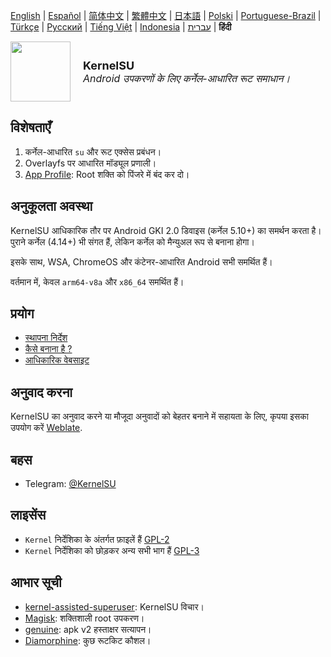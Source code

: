 
[English](README.md) | [Español](README_ES.md) | [简体中文](README_CN.md) | [繁體中文](README_TW.md) | [日本語](README_JP.md) | [Polski](README_PL.md) | [Portuguese-Brazil](README_PT-BR.md) | [Türkçe](README_TR.md) | [Русский](README_RU.md) | [Tiếng Việt](README_VI.md) | [Indonesia](README_ID.md) | [עברית](README_iw.md) |  **हिंदी**

<div style="display: flex; align-items: center;">
    <img src="https://kernelsu.org/logo.png" style="width: 96px;" alt="">
    <div style="margin-left: 20px;">
        <span style="font-size: large; "><b>KernelSU</b></span>
        <br>
        <span style="font-size: medium; "><i>Android उपकरणों के लिए कर्नेल-आधारित रूट समाधान।</i></span>   
    </div>
</div>

## विशेषताएँ

1. कर्नेल-आधारित `su` और रूट एक्सेस प्रबंधन।
2. Overlayfs पर आधारित मॉड्यूल प्रणाली।
3. [App Profile](https://kernelsu.org/guide/app-profile.html): Root शक्ति को पिंजरे में बंद कर दो।

## अनुकूलता अवस्था

KernelSU आधिकारिक तौर पर Android GKI 2.0 डिवाइस (कर्नेल 5.10+) का समर्थन करता है। पुराने कर्नेल (4.14+) भी संगत हैं, लेकिन कर्नेल को मैन्युअल रूप से बनाना होगा।

इसके साथ, WSA, ChromeOS और कंटेनर-आधारित Android सभी समर्थित हैं।

वर्तमान में, केवल `arm64-v8a` और `x86_64` समर्थित हैं।

## प्रयोग

- [स्थापना निर्देश](https://kernelsu.org/guide/installation.html)
- [कैसे बनाना है ?](https://kernelsu.org/guide/how-to-build.html)
- [आधिकारिक वेबसाइट](https://kernelsu.org/)

## अनुवाद करना

KernelSU का अनुवाद करने या मौजूदा अनुवादों को बेहतर बनाने में सहायता के लिए, कृपया इसका उपयोग करें [Weblate](https://hosted.weblate.org/engage/kernelsu/).

## बहस

- Telegram: [@KernelSU](https://t.me/KernelSU)

## लाइसेंस

- `Kernel` निर्देशिका के अंतर्गत फ़ाइलें हैं [GPL-2](https://www.gnu.org/licenses/old-licenses/gpl-2.0.en.html)
- `Kernel` निर्देशिका को छोड़कर अन्य सभी भाग हैं [GPL-3](https://www.gnu.org/licenses/gpl-3.0.html)

## आभार सूची

- [kernel-assisted-superuser](https://git.zx2c4.com/kernel-assisted-superuser/about/): KernelSU विचार।
- [Magisk](https://github.com/topjohnwu/Magisk): शक्तिशाली root उपकरण।
- [genuine](https://github.com/brevent/genuine/): apk v2 हस्ताक्षर सत्यापन।
- [Diamorphine](https://github.com/m0nad/Diamorphine): कुछ रूटकिट कौशल।
